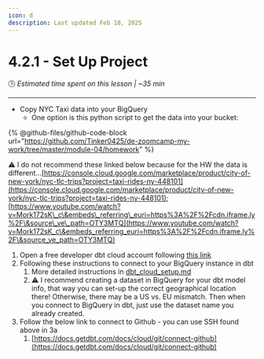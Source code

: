 ```yaml
---
icon: d
description: Last updated Feb 18, 2025
---
```


# 4.2.1 - Set Up Project

:clock4:  _Estimated time spent on this lesson | \~35 min_

***

* Copy NYC Taxi data into your BigQuery
  * One option is this python script to get the data into your bucket:

{% @github-files/github-code-block url="https://github.com/Tinker0425/de-zoomcamp-my-work/tree/master/module-04/homework" %}

:warning: I do not recommend these linked below because for the HW the data is different...[https://console.cloud.google.com/marketplace/product/city-of-new-york/nyc-tlc-trips?project=taxi-rides-ny-448101](https://console.cloud.google.com/marketplace/product/city-of-new-york/nyc-tlc-trips?project=taxi-rides-ny-448101); [https://www.youtube.com/watch?v=Mork172sK\_c\&embeds\_referring\_euri=https%3A%2F%2Fcdn.iframe.ly%2F\&source\_ve\_path=OTY3MTQ](https://www.youtube.com/watch?v=Mork172sK_c\&embeds_referring_euri=https%3A%2F%2Fcdn.iframe.ly%2F\&source_ve_path=OTY3MTQ)

1. Open a free developer dbt cloud account following [this link](https://www.getdbt.com/signup/)
2. Following these instructions to connect to your BigQuery instance in dbt
   1. More detailed instructions in [dbt\_cloud\_setup.md](https://github.com/DataTalksClub/data-engineering-zoomcamp/blob/main/04-analytics-engineering/dbt_cloud_setup.md)
   2. :warning: I recommend creating a dataset in BigQuery for your dbt model info, that way you can set-up the correct geographical location there! Otherwise, there may be a US vs. EU mismatch. Then when you connect to BigQuery in dbt, just use the dataset name you already created.
3. Follow the below link to connect to Github - you can use SSH found above in 3a
   1. [https://docs.getdbt.com/docs/cloud/git/connect-github](https://docs.getdbt.com/docs/cloud/git/connect-github)

